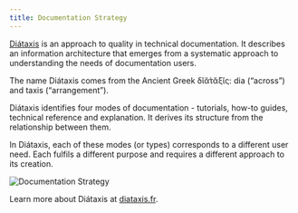 ```yaml
---
title: Documentation Strategy
---
```



[Diátaxis](https://diataxis.fr/) is an approach to quality in technical documentation. It describes an information architecture that emerges from a systematic approach to understanding the needs of documentation users.

The name Diátaxis comes from the Ancient Greek δῐᾰ́τᾰξῐς: dia (“across”) and taxis (“arrangement”).

Diátaxis identifies four modes of documentation - tutorials, how-to guides, technical reference and explanation. It derives its structure from the relationship between them.

In Diátaxis, each of these modes (or types) corresponds to a different user need. Each fulfils a different purpose and requires a different approach to its creation.

![Documentation Strategy](/images/diataxis.png)

Learn more about Diátaxis at [diataxis.fr](https://diataxis.fr/).